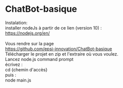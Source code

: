 # ChatBot-basique
Instalation:<br>
installer nodeJs à partir de ce lien (version 10) :<br>
https://nodejs.org/en/ <br>
<br>
Vous rendre sur la page <br>
https://github.com/epsi-innovation/ChatBot-basique <br>
Télécharger le projet en zip et l'extraire où vous voulez.<br>
Lancez node.js command prompt<br>
écrivez :<br>
cd {chemin d'accès}<br>
puis :<br>
node main.js<br>
